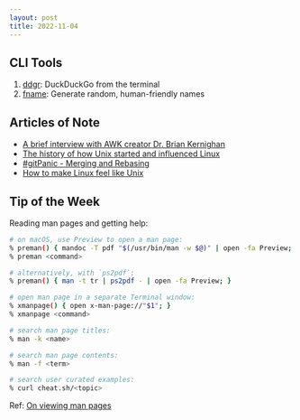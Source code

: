 ```yaml
---
layout: post
title: 2022-11-04
---
```


## CLI Tools

1. [ddgr](https://github.com/jarun/ddgr): DuckDuckGo from the terminal
2. [fname](https://github.com/Splode/fname): Generate random, human-friendly names

## Articles of Note

- [A brief interview with AWK creator Dr. Brian Kernighan](https://pldb.com/posts/brianKernighan.html)
- [The history of how Unix started and influenced Linux](https://www.redhat.com/sysadmin/unix-linux-history)
- [#gitPanic - Merging and Rebasing](https://dev.to/abbeyperini/gitpanic-merging-and-rebasing-2mo3)
- [How to make Linux feel like Unix](https://www.redhat.com/sysadmin/use-unix-today)

## Tip of the Week

Reading man pages and getting help:

```sh
# on macOS, use Preview to open a man page:
% preman() { mandoc -T pdf "$(/usr/bin/man -w $@)" | open -fa Preview; }
% preman <command>

# alternatively, with `ps2pdf`:
% preman() { man -t tr | ps2pdf - | open -fa Preview; }

# open man page in a separate Terminal window:
% xmanpage() { open x-man-page://"$1"; }
% xmanpage <command>

# search man page titles:
% man -k <name>

# search man page contents:
% man -f <term>

# search user curated examples:
% curl cheat.sh/<topic>
```

Ref: [On viewing man pages](https://scriptingosx.com/2022/11/on-viewing-man-pages-ventura-update/)
